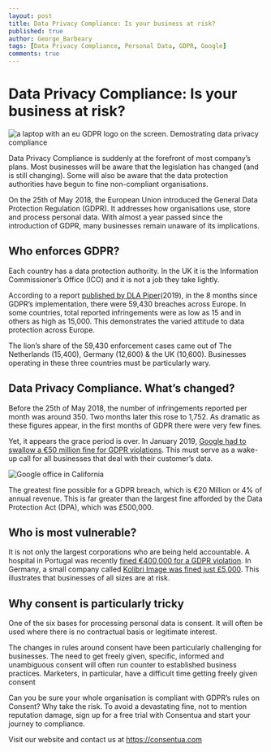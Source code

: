 ```yaml
---
layout: post
title: Data Privacy Compliance: Is your business at risk?
published: true
author: George_Barbeary
tags: [Data Privacy Compliance, Personal Data, GDPR, Google]
comments: true
---
```


# Data Privacy Compliance: Is your business at risk?

<img class="img-center" src="https://pixabay.com/images/id-3256079/" alt="a laptop with an eu GDPR logo on the screen. Demostrating data privacy compliance">

Data Privacy Compliance is suddenly at the forefront of most company’s plans. Most businesses will be aware that the legislation has changed (and is still changing). Some will also be aware that the data protection authorities have begun to fine non-compliant organisations.

On the 25th of May 2018, the European Union introduced the General Data Protection Regulation (GDPR). It addresses how organisations use, store and process personal data. With almost a year passed since the introduction of GDPR, many businesses remain unaware of its implications.  

## Who enforces GDPR?

Each country has a data protection authority. In the UK it is the Information Commissioner’s Office (ICO) and it is not a job they take lightly. 

According to a report <a href="https://www.dlapiper.com/en/uk/insights/publications/2019/01/gdpr-data-breach-survey/"> published by DLA Piper</a>(2019), in the 8 months since GDPR’s implementation, there were 59,430 breaches across Europe. In some countries, total reported infringements were as low as 15 and in others as high as 15,000. This demonstrates the varied attitude to data protection across Europe.

The lion’s share of the 59,430 enforcement cases came out of The Netherlands (15,400), Germany (12,600) & the UK (10,600). Businesses operating in these three countries must be particularly wary. 

## Data Privacy Compliance. What’s changed?

Before the 25th of May 2018, the number of infringements reported per month was around 350. Two months later this rose to 1,752. As dramatic as these figures appear, in the first months of GDPR there were very few fines. 

Yet, it appears the grace period is over. In January 2019, <a href="https://www.theguardian.com/technology/2019/jan/21/google-fined-record-44m-by-french-data-protection-watchdog">Google had to swallow a €50 million fine for GDPR violations</a>. This must serve as a wake-up call for all businesses that deal with their customer’s data.

<img class="img-right" src="https://pixabay.com/images/id-959059/" alt="Google office in California">

The greatest fine possible for a GDPR breach, which is €20 Million or 4% of annual revenue. This is far greater than the largest fine afforded by the Data Protection Act (DPA), which was £500,000.

## Who is most vulnerable?

It is not only the largest corporations who are being held accountable. A hospital in Portugal was recently <a href="https://iapp.org/news/a/first-gdpr-fine-in-portugal-issued-against-hospital-for-three-violations/">fined €400,000 for a GDPR violation</a>. In Germany, a small company called <a href="https://gdpr.report/news/2019/01/23/small-business-in-germany-hit-with-e5000-gdpr-fine/">Kolibri Image was fined just £5,000</a>. This illustrates that businesses of all sizes are at risk.

## Why consent is particularly tricky

One of the six bases for processing personal data is consent. It will often be used where there is no contractual basis or legitimate interest. 

The changes in rules around consent have been particularly challenging for businesses. The need to get freely given, specific, informed and unambiguous consent will often run counter to established business practices. Marketers, in particular, have a difficult time getting freely given consent 

Can you be sure your whole organisation is compliant with GDPR’s rules on Consent? Why take the risk.  To avoid a devastating fine, not to mention reputation damage, sign up for a free trial with Consentua and start your journey to compliance.

Visit our website and contact us at <a href="https://consentua.com">https://consentua.com</a>
